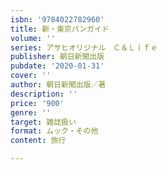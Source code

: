 ```yaml
---
isbn: '9784022782960'
title: 新・東京パンガイド
volume: ''
series: アサヒオリジナル　Ｃ＆Ｌｉｆｅ
publisher: 朝日新聞出版
pubdate: '2020-01-31'
cover: ''
author: 朝日新聞出版／著
description: ''
price: '900'
genre: ''
target: 雑誌扱い
format: ムック・その他
content: 旅行

---
```

